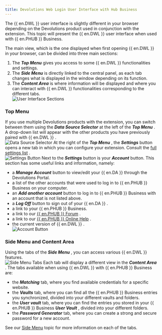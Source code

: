 ```yaml
---
title: Devolutions Web Login User Interface with Hub Business
---
```

The {{ en.DWL }} user interface is slightly different in your browser depending on the Devolutions product used in conjunction with the extension. This topic will present the {{ en.DWL }} user interface when used with {{ en.PHUB }} Business.  

The main view, which is the one displayed when first opening {{ en.DWL }} in your browser, can be divided into three main sections:  

1. The ***Top Menu*** gives you access to some {{ en.DWL }} functionalities and settings. 
1. The ***Side Menu*** is directly linked to the central panel, as each tab changes what is displayed in the window depending on its function. 
1. The ***Content Area*** is where information will be displayed and where you can interact with {{ en.DWL }} functionalities corresponding to the different tabs.  
![User Interface Sections](https://webdevolutions.azureedge.net/docs/en/hub/Hub2097.png) 

### Top Menu 

If you use multiple Devolutions products with the extension, you can switch between them using the ***Data Source Selector*** at the left of the ***Top Menu*** . A drop-down list will appear with the other products you have previously paired with {{ en.DWL }} .  
![Data Source Selector](https://webdevolutions.azureedge.net/docs/en/hub/Hub2098.png) 
At the right of the ***Top Menu*** , the ***Settings*** button opens a new tab in which you can configure your extension. Consult the [full settings list](/hub/dwl/settings/) .  
![Settings Button](https://webdevolutions.azureedge.net/docs/en/hub/Hub2099.png) 
Next to the ***Settings*** button is your ***Account*** button. This section has some useful links and information, namely:  

* a ***Manage Account*** button to view/edit your {{ en.DA }} through the Devolutions Portal. 
* a list of the other accounts that were used to log in to {{ en.PHUB }} Business on your computer. 
* an ***Add another account*** button to log in to {{ en.PHUB }} Business with an account that is not listed above. 
* a ***Log Off*** button to sign out of your {{ en.DA }} . 
* a link to your {{ en.PHUB }} Business. 
* a link to our [{{ en.PHUB }} Forum](https://forum.devolutions.net/product/password-hub) . 
* a link to our [{{ en.PHUB }} Online Help](/hub/overview/what-is-hub/) . 
* the current version of {{ en.DWL }} .  
![Account Button](https://webdevolutions.azureedge.net/docs/en/hub/Hub2100.png) 

### Side Menu and Content Area 

Using the tabs of the ***Side Menu*** , you can access various {{ en.DWL }} features.  
![Side Menu Tabs](https://webdevolutions.azureedge.net/docs/en/hub/Hub2101.png) 
Each tab will display a different view in the ***Content Area*** . The tabs available when using {{ en.DWL }} with {{ en.PHUB }} Business are:  

* the ***Matching*** tab, where you find available credentials for a specific website. 
* the ***Vaults*** tab,  where you can find all the {{ en.PHUB }} Business entries you synchronized, divided into your different vaults and folders. 
* the ***User vault*** tab, where you can find the entries you stored in your {{ en.PHUB }} Business ***User Vault*** , divided into your different folders. 
* the ***Password Generator*** tab, where you can create a strong and secure password for a new account.  

See our [Side Menu](/hub/dwl/devolutions-web-login-user-interface/dwl-user-interface-hub-business/side-menu/) topic for more information on each of the tabs. 




